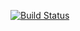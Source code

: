 [![Build Status](https://travis-ci.org/forwardloop/highrung-play.png)](https://travis-ci.org/forwardloop/highrung-play)

